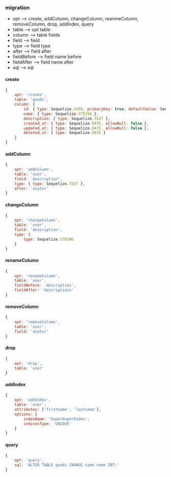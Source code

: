 ### migration

* opt --> create, addColumn, changeColumn, reanmeColumn, removeColumn, drop, addIndex, query
* table --> opt table
* column --> table fields
* field --> field
* type --> field type
* after --> field after
* fieldBefore --> field name before
* fieldAfter --> field name after
* sql --> sql

#### create

```javascript
{
    opt: 'create',
    table: 'goods',
    column: {
        id: { type: Sequelize.UUID, primaryKey: true, defaultValue: Sequelize.UUIDV1 },
        name: { type: Sequelize.STRING },
        description: { type: Sequelize.TEXT },
        created_at: { type: Sequelize.DATE, allowNull: false },
        updated_at: { type: Sequelize.DATE, allowNull: false },
        deleted_at: { type: Sequelize.DATE }
    }
}
```

#### addColumn

```javascript
{
    opt: 'addColumn',
    table: 'user',
    field: 'description',
    type: { type: Sequelize.TEXT },
    after: 'avator'
}
```

#### changeColumn

```javascript
{
    opt: 'changeColumn',
    table: 'user',
    field: 'description',
    type: {
        type: Sequelize.STRING
    }
}
```

#### renameColumn

```javascript
{
    opt: 'renameColumn',
    table: 'user',
    fieldBefore: 'description',
    fieldAfter: 'descriptions'
}
```

#### removeColumn

```javascript
{
    opt: 'removeColumn',
    table: 'user',
    field: 'avator'
}
```

#### drop

```javascript
{
    opt: 'drop',
    table: 'user'
}
```

#### addIndex

```javascript
{
    opt: 'addIndex',
    table: 'user',
    attributes: ['firstname', 'lastname'],
    options: {
        indexName: 'SuperDuperIndex',
        indicesType: 'UNIQUE'
    }
}
```

#### query

```javascript
{
    opt: 'query',
    sql: 'ALTER TABLE goods CHANGE name name INT;'
}
```